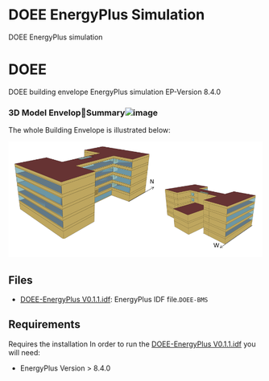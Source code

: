 # DOEE EnergyPlus Simulation
DOEE EnergyPlus simulation

# DOEE
DOEE building envelope EnergyPlus simulation 
EP-Version 8.4.0
### 3D Model EnvelopSummary![image](https://user-images.githubusercontent.com/37903091/117570489-888bf000-b0df-11eb-935b-b687bd0b80ac.png)

The whole Building Envelope is illustrated below:

![](https://github.com/DOEE-BMS/EnergyPlus-Model/blob/main/assets/DOEE-EnergyPlus%20(2).png)



## Files
- [DOEE-EnergyPlus V0.1.1.idf](/DOEE-EnergyPlus%20V0.1.1.idf): EnergyPlus IDF file.```DOEE-BMS```

## Requirements
Requires the installation
In order to run the [DOEE-EnergyPlus V0.1.1.idf](/DOEE-EnergyPlus%20V0.1.1.idf) you will need:
- EnergyPlus Version > 8.4.0
